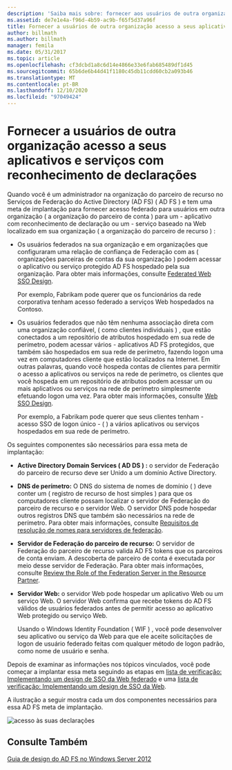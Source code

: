 ```yaml
---
description: 'Saiba mais sobre: fornecer aos usuários de outra organização acesso a seus aplicativos e serviços com reconhecimento de declaração'
ms.assetid: de7e1e4a-f96d-4b59-ac9b-f65f5d37a96f
title: Fornecer a usuários de outra organização acesso a seus aplicativos e serviços com reconhecimento de declarações
author: billmath
ms.author: billmath
manager: femila
ms.date: 05/31/2017
ms.topic: article
ms.openlocfilehash: cf3dcbd1a8c6d14e4866e33e6fab685489df1d45
ms.sourcegitcommit: 65b6de6b44d41f1180c45db11cdd60cb2a093b46
ms.translationtype: MT
ms.contentlocale: pt-BR
ms.lasthandoff: 12/10/2020
ms.locfileid: "97049424"
---
```

# <a name="provide-users-in-another-organization-access-to-your-claims-aware-applications-and-services"></a>Fornecer a usuários de outra organização acesso a seus aplicativos e serviços com reconhecimento de declarações


Quando você é um administrador na organização do parceiro de recurso no Serviços de Federação do Active Directory (AD FS) \( AD FS \) e tem uma meta de implantação para fornecer acesso federado para usuários em outra organização \( a organização do parceiro de conta \) para um \- aplicativo com reconhecimento de declaração ou um \- serviço baseado na Web localizado em sua organização \( a organização do parceiro de recurso \) :

-   Os usuários federados na sua organização e em organizações que configuraram uma relação de confiança de Federação com as \( organizações parceiras de contas da sua organização \) podem acessar o aplicativo ou serviço protegido AD FS hospedado pela sua organização. Para obter mais informações, consulte [Federated Web SSO Design](Federated-Web-SSO-Design.md).

    Por exemplo, Fabrikam pode querer que os funcionários da rede corporativa tenham acesso federado a serviços Web hospedados na Contoso.

-   Os usuários federados que não têm nenhuma associação direta com uma organização confiável, \( como clientes individuais \) , que estão conectados a um repositório de atributos hospedado em sua rede de perímetro, podem acessar vários \- aplicativos AD FS protegidos, que também são hospedados em sua rede de perímetro, fazendo logon uma vez em computadores cliente que estão localizados na Internet. Em outras palavras, quando você hospeda contas de clientes para permitir o acesso a aplicativos ou serviços na rede de perímetro, os clientes que você hospeda em um repositório de atributos podem acessar um ou mais aplicativos ou serviços na rede de perímetro simplesmente efetuando logon uma vez. Para obter mais informações, consulte [Web SSO Design](Web-SSO-Design.md).

    Por exemplo, a Fabrikam pode querer que seus clientes tenham \- acesso SSO de logon único \- \( \) a vários aplicativos ou serviços hospedados em sua rede de perímetro.

Os seguintes componentes são necessários para essa meta de implantação:

-   **Active Directory Domain Services \( AD DS \) :** o servidor de Federação do parceiro de recurso deve ser Unido a um domínio Active Directory.

-   **DNS de perímetro:** O DNS do sistema de nomes de domínio \( \) deve conter um \( registro de recurso de host simples \) para que os computadores cliente possam localizar o servidor de Federação do parceiro de recurso e o servidor Web. O servidor DNS pode hospedar outros registros DNS que também são necessários na rede de perímetro. Para obter mais informações, consulte [Requisitos de resolução de nomes para servidores de federação](Name-Resolution-Requirements-for-Federation-Servers.md).

-   **Servidor de Federação do parceiro de recurso:** O servidor de Federação do parceiro de recurso valida AD FS tokens que os parceiros de conta enviam. A descoberta de parceiro de conta é executada por meio desse servidor de Federação. Para obter mais informações, consulte [Review the Role of the Federation Server in the Resource Partner](Review-the-Role-of-the-Federation-Server-in-the-Resource-Partner.md).

-   **Servidor Web:** o servidor Web pode hospedar um aplicativo Web ou um serviço Web. O servidor Web confirma que recebe tokens do AD FS válidos de usuários federados antes de permitir acesso ao aplicativo Web protegido ou serviço Web.

    Usando o Windows Identity Foundation \( WIF \) , você pode desenvolver seu aplicativo ou serviço da Web para que ele aceite solicitações de logon de usuário federado feitas com qualquer método de logon padrão, como nome de usuário e senha.

Depois de examinar as informações nos tópicos vinculados, você pode começar a implantar essa meta seguindo as etapas em [lista de verificação: Implementando um design de SSO da Web federado](../../ad-fs/deployment/Checklist--Implementing-a-Federated-Web-SSO-Design.md) e uma [lista de verificação: Implementando um design de SSO da Web](../../ad-fs/deployment/Checklist--Implementing-a-Web-SSO-Design.md).

A ilustração a seguir mostra cada um dos componentes necessários para essa AD FS meta de implantação.

![acesso às suas declarações](media/75358b16-2a6f-4e16-9cc4-b0e614480305.gif)

## <a name="see-also"></a>Consulte Também
[Guia de design do AD FS no Windows Server 2012](AD-FS-Design-Guide-in-Windows-Server-2012.md)
